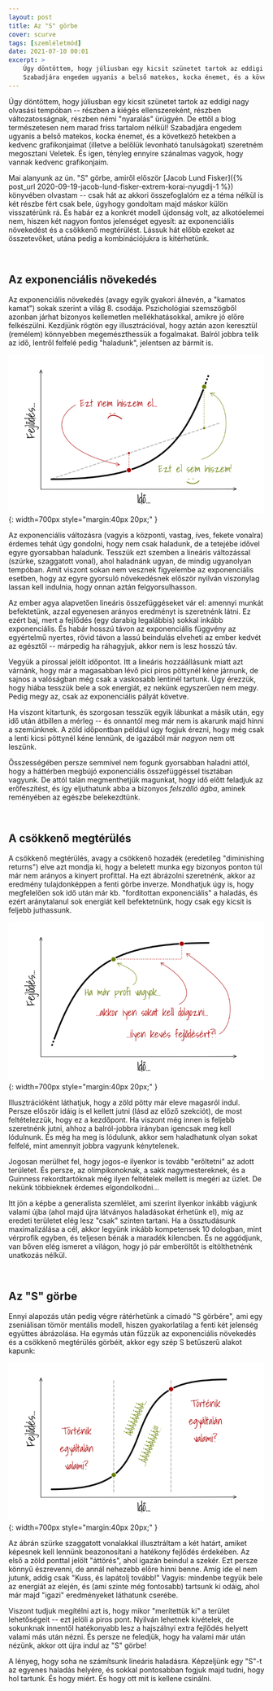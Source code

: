 ```yaml
---
layout: post
title: Az "S" görbe
cover: scurve
tags: [szemléletmód]
date: 2021-07-10 00:01
excerpt: >
    Úgy döntöttem, hogy júliusban egy kicsit szünetet tartok az eddigi nagy olvasási tempóban -- de ettől a blog természetesen nem marad friss tartalom nélkül!
    Szabadjára engedem ugyanis a belső matekos, kocka énemet, és a következő hetekben a kedvenc grafikonjaimat (illetve a belőlük levonható tanulságokat) szeretném megosztani Veletek...
---
```


Úgy döntöttem, hogy júliusban egy kicsit szünetet tartok az eddigi nagy olvasási tempóban -- részben a kiégés ellenszereként, részben változatosságnak, részben némi "nyaralás" ürügyén.
De ettől a blog természetesen nem marad friss tartalom nélkül!
Szabadjára engedem ugyanis a belső matekos, kocka énemet, és a következő hetekben a kedvenc grafikonjaimat (illetve a belőlük levonható tanulságokat) szeretném megosztani Veletek.
És igen, tényleg ennyire szánalmas vagyok, hogy vannak kedvenc grafikonjaim.

Mai alanyunk az ún. "S" görbe, amiről először [Jacob Lund Fisker]({% post_url 2020-09-19-jacob-lund-fisker-extrem-korai-nyugdij-1 %}) könyvében olvastam -- csak hát az akkori összefoglalóm ez a téma nélkül is két részbe fért csak bele, úgyhogy gondoltam majd máskor külön visszatérünk rá.
És habár ez a konkrét modell újdonság volt, az alkotóelemei nem, hiszen két nagyon fontos jelenséget egyesít: az exponenciális növekedést és a csökkenő megtérülést.
Lássuk hát előbb ezeket az összetevőket, utána pedig a kombinációjukra is kitérhetünk.

<br>





















## <a name="eleje"></a>Az exponenciális növekedés

Az exponenciális növekedés (avagy egyik gyakori álnevén, a "kamatos kamat") sokak szerint a világ 8. csodája.
Pszichológiai szemszögből azonban járhat bizonyos kellemetlen mellékhatásokkal, amikre jó előre felkészülni.
Kezdjünk rögtön egy illusztrációval, hogy aztán azon keresztül (remélem) könnyebben megemészthessük a fogalmakat.
Balról jobbra telik az idő, lentről felfelé pedig "haladunk", jelentsen az bármit is.

![Az exponenciális növekedés](/images/original/scurve_exponential.png){: width=700px style="margin:40px 20px;" }

Az exponenciális változásra (vagyis a központi, vastag, íves, fekete vonalra) érdemes tehát úgy gondolni, hogy nem csak haladunk, de a tetejébe idővel egyre gyorsabban haladunk.
Tesszük ezt szemben a lineáris változással (szürke, szaggatott vonal), ahol haladnánk ugyan, de mindig ugyanolyan tempóban.
Amit viszont sokan nem vesznek figyelembe az exponenciális esetben, hogy az egyre gyorsuló növekedésnek először nyilván viszonylag lassan kell indulnia, hogy onnan aztán felgyorsulhasson.

Az ember agya alapvetően lineáris összefüggéseket vár el: amennyi munkát befektetünk, azzal egyenesen arányos eredményt is szeretnénk látni.
Ez ezért baj, mert a fejlődés (egy darabig legalábbis) sokkal inkább exponenciális.
És habár hosszú távon az exponenciális függvény az egyértelmű nyertes, rövid távon a lassú beindulás elveheti az ember kedvét az egésztől -- márpedig ha ráhagyjuk, akkor nem is lesz hosszú táv.

Vegyük a pirossal jelölt időpontot.
Itt a lineáris hozzáállásunk miatt azt várnánk, hogy már a magasabban lévő pici piros pöttynél kéne járnunk, de sajnos a valóságban még csak a vaskosabb lentinél tartunk.
Úgy érezzük, hogy hiába tesszük bele a sok energiát, ez nekünk egyszerűen nem megy.
Pedig megy az, csak az exponenciális pályát követve.

Ha viszont kitartunk, és szorgosan tesszük egyik lábunkat a másik után, egy idő után átbillen a mérleg -- és onnantól meg már nem is akarunk majd hinni a szemünknek.
A zöld időpontban például úgy fogjuk érezni, hogy még csak a lenti kicsi pöttynél kéne lennünk, de igazából már *nagyon* nem ott leszünk.

Összességében persze semmivel nem fogunk gyorsabban haladni attól, hogy a háttérben megbújó exponenciális összefüggéssel tisztában vagyunk.
De attól talán megmenthetjük magunkat, hogy idő előtt feladjuk az erőfeszítést, és így eljuthatunk abba a bizonyos *felszálló ágba*, aminek reményében az egészbe belekezdtünk.

<br>
















## <a name="vege"></a>A csökkenő megtérülés

A csökkenő megtérülés, avagy a csökkenő hozadék (eredetileg "diminishing returns") elve azt mondja ki, hogy a beletett munka egy bizonyos ponton túl már nem arányos a kinyert profittal.
Ha ezt ábrázolni szeretnénk, akkor az eredmény tulajdonképpen a fenti görbe inverze.
Mondhatjuk úgy is, hogy megfelelően sok idő után már kb. "fordítottan exponenciális" a haladás, és ezért aránytalanul sok energiát kell befektetnünk, hogy csak egy kicsit is feljebb juthassunk.

![A csökkenő megtérülés](/images/original/scurve_diminishing.png){: width=700px style="margin:40px 20px;" }

Illusztrációként láthatjuk, hogy a zöld pötty már eleve magasról indul.
Persze először idáig is el kellett jutni (lásd az előző szekciót), de most feltételezzük, hogy ez a kezdőpont.
Ha viszont még innen is feljebb szeretnénk jutni, ahhoz a balról-jobbra irányban igencsak meg kell lódulnunk.
És még ha meg is lódulunk, akkor sem haladhatunk olyan sokat felfelé, mint amennyit jobbra vagyunk kénytelenek.

Jogosan merülhet fel, hogy jogos-e ilyenkor is tovább "erőltetni" az adott területet.
És persze, az olimpikonoknak, a sakk nagymestereknek, és a Guinness rekordtartóknak még ilyen feltételek mellett is megéri az üzlet.
De nekünk többieknek érdemes elgondolkodni...

Itt jön a képbe a generalista szemlélet, ami szerint ilyenkor inkább vágjunk valami újba (ahol majd újra látványos haladásokat érhetünk el), míg az eredeti területet elég lesz "csak" szinten tartani.
Ha a össztudásunk maximalizálása a cél, akkor legyünk inkább kompetensek 10 dologban, mint vérprofik egyben, és teljesen bénák a maradék kilencben.
És ne aggódjunk, van bőven elég ismeret a világon, hogy jó pár emberöltőt is eltölthetnénk unatkozás nélkül.

<br>

















## <a name="egyutt"></a>Az "S" görbe

Ennyi alapozás után pedig végre rátérhetünk a címadó "S görbére", ami egy zseniálisan tömör mentális modell, hiszen gyakorlatilag a fenti két jelenség együttes ábrázolása.
Ha egymás után fűzzük az exponenciális növekedés és a csökkenő megtérülés görbéit, akkor egy szép S betűszerű alakot kapunk:

![Az "S" görbe](/images/original/scurve_combined.png){: width=700px style="margin:40px 20px;" }

Az ábrán szürke szaggatott vonalakkal illusztráltam a két határt, amiket képesnek kell lennünk beazonosítani a hatékony fejlődés érdekében.
Az első a zöld ponttal jelölt "áttörés", ahol igazán beindul a szekér.
Ezt persze könnyű észrevenni, de annál nehezebb előre hinni benne.
Amíg ide el nem jutunk, addig csak "Kuss, és lapátolj tovább!"
Vagyis: mindenbe tegyük bele az energiát az elején, és (ami szinte még fontosabb) tartsunk ki odáig, ahol már majd "igazi" eredményeket láthatunk cserébe.

Viszont tudjuk megítélni azt is, hogy mikor "merítettük ki" a terület lehetőségeit -- ezt jelöli a piros pont.
Nyilván lehetnek kivételek, de sokunknak innentől hatékonyabb lesz a hajszálnyi extra fejlődés helyett valami más után nézni.
És persze ne feledjük, hogy ha valami már után nézünk, akkor ott újra indul az "S" görbe!

A lényeg, hogy soha ne számítsunk lineáris haladásra.
Képzeljünk egy "S"-t az egyenes haladás helyére, és sokkal pontosabban fogjuk majd tudni, hogy hol tartunk.
És hogy miért.
És hogy ott mit is kellene csinálni.
